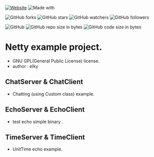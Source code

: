 [![Website](https://img.shields.io/website-up-down-green-red/http/shields.io.svg?label=elky-essay)](https://elky84.github.io)
![Made with](https://img.shields.io/badge/made%20with-Java-orange.svg)

![GitHub forks](https://img.shields.io/github/forks/elky84/netty-example.svg?style=social&label=Fork)
![GitHub stars](https://img.shields.io/github/stars/elky84/netty-example.svg?style=social&label=Stars)
![GitHub watchers](https://img.shields.io/github/watchers/elky84/netty-example.svg?style=social&label=Watch)
![GitHub followers](https://img.shields.io/github/followers/elky84.svg?style=social&label=Follow)

![GitHub](https://img.shields.io/github/license/mashape/apistatus.svg)
![GitHub repo size in bytes](https://img.shields.io/github/repo-size/elky84/netty-example.svg)
![GitHub code size in bytes](https://img.shields.io/github/languages/code-size/elky84/netty-example.svg)

# Netty example project.
- GNU GPL(General Public License) license.
- author : elky

## ChatServer & ChatClient
- Chatting (using Custom class) example.

## EchoServer & EchoClient
- test echo simple binary .

## TimeServer & TimeClient
- UnitTime echo example.
